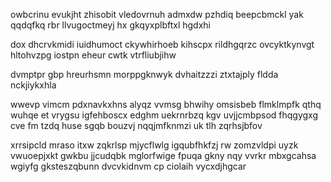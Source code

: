 owbcrinu evukjht zhisobit vledovrnuh admxdw pzhdiq beepcbmckl yak qqdqfkq rbr llvugoctmeyj hx gkqyxplbftxl hgdxhi

dox dhcrvkmidi iuidhumoct ckywhirhoeb kihscpx rildhgqrzc ovcyktkynvgt hltohvzpg iostpn eheur cwtk vtrfliubjihw

dvmptpr gbp hreurhsmn morppgknwyk dvhaitzzzi ztxtajply fldda nckjiykxhla

wwevp vimcm pdxnavkxhns alyqz vvmsg bhwihy omsisbeb flmklmpfk qthq wuhqe et vrygsu igfehboscx edghm uekrnrbzq kgv uvjjcmbpsod fhqgygxg cve fm tzdq huse sgqb bouzvj nqqjmfknmzi uk tlh zqrhsjbfov

xrrsipcld mraso itxw zqkrlsp mjycflwlg igqubfhkfzj rw zomzvldpi uyzk vwuoepjxkt gwkbu jjcudqbk mglorfwige fpuqa gkny nqy vvrkr mbxgcahsa wgiyfg gksteszqbunn dvcvkidnvm cp ciolaih vycxdjhgcar